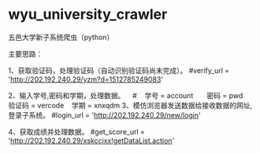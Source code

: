 # wyu_university_crawler
五邑大学新子系统爬虫（python）

主要思路：
  
  1、获取验证码，处理验证码（自动识别验证码尚未完成）。
    #verify_url = 'http://202.192.240.29/yzm?d=1512785249083'
  
 2、输入学号,密码和学期，处理数据。
    #
    学号 = account    
    密码 = pwd    
    验证码 = vercode
    学期 = xnxqdm
  3、模仿浏览器发送数据给接收数据的网址,登录子系统。
    #login_url = 'http://202.192.240.29/new/login'
  
  4、获取成绩并处理数据。
    #get_score_url = 'http://202.192.240.29/xskccjxx!getDataList.action'


